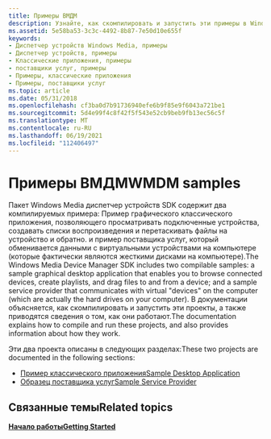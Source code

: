 ```yaml
---
title: Примеры ВМДМ
description: Узнайте, как скомпилировать и запустить эти примеры в Windows Media диспетчер устройств SDK, а также о том, как работают образцы.
ms.assetid: 5e58ba53-3c3c-4492-8b87-7e50d10e655f
keywords:
- Диспетчер устройств Windows Media, примеры
- Диспетчер устройств, примеры
- Классические приложения, примеры
- поставщики услуг, примеры
- Примеры, классические приложения
- Примеры, поставщики услуг
ms.topic: article
ms.date: 05/31/2018
ms.openlocfilehash: cf3ba0d7b91736940efe6b9f85e9f6043a721be1
ms.sourcegitcommit: 5d4e99f4c8f42f5f543e52cb9beb9fb13ec56c5f
ms.translationtype: MT
ms.contentlocale: ru-RU
ms.lasthandoff: 06/19/2021
ms.locfileid: "112406497"
---
```

# <a name="wmdm-samples"></a><span data-ttu-id="61315-109">Примеры ВМДМ</span><span class="sxs-lookup"><span data-stu-id="61315-109">WMDM samples</span></span>

<span data-ttu-id="61315-110">Пакет Windows Media диспетчер устройств SDK содержит два компилируемых примера: Пример графического классического приложения, позволяющего просматривать подключенные устройства, создавать списки воспроизведения и перетаскивать файлы на устройство и обратно. и пример поставщика услуг, который обменивается данными с виртуальными устройствами на компьютере (которые фактически являются жесткими дисками на компьютере).</span><span class="sxs-lookup"><span data-stu-id="61315-110">The Windows Media Device Manager SDK includes two compilable samples: a sample graphical desktop application that enables you to browse connected devices, create playlists, and drag files to and from a device; and a sample service provider that communicates with virtual "devices" on the computer (which are actually the hard drives on your computer).</span></span> <span data-ttu-id="61315-111">В документации объясняется, как скомпилировать и запустить эти проекты, а также приводятся сведения о том, как они работают.</span><span class="sxs-lookup"><span data-stu-id="61315-111">The documentation explains how to compile and run these projects, and also provides information about how they work.</span></span>

<span data-ttu-id="61315-112">Эти два проекта описаны в следующих разделах:</span><span class="sxs-lookup"><span data-stu-id="61315-112">These two projects are documented in the following sections:</span></span>

-   [<span data-ttu-id="61315-113">Пример классического приложения</span><span class="sxs-lookup"><span data-stu-id="61315-113">Sample Desktop Application</span></span>](sample-desktop-application.md)
-   [<span data-ttu-id="61315-114">Образец поставщика услуг</span><span class="sxs-lookup"><span data-stu-id="61315-114">Sample Service Provider</span></span>](sample-service-provider.md)

## <a name="related-topics"></a><span data-ttu-id="61315-115">Связанные темы</span><span class="sxs-lookup"><span data-stu-id="61315-115">Related topics</span></span>

<dl> <dt>

[<span data-ttu-id="61315-116">**Начало работы**</span><span class="sxs-lookup"><span data-stu-id="61315-116">**Getting Started**</span></span>](getting-started.md)
</dt> </dl>

 

 




